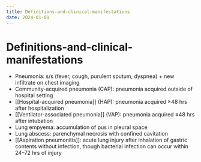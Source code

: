 ```yaml
---
title: Definitions-and-clinical-manifestations
date: 2024-01-01
---
```

# Definitions-and-clinical-manifestations

* Pneumonia: s/s (fever, cough, purulent sputum, dyspnea) + new infiltrate on chest imaging
* Community-acquired pneumonia (CAP): pneumonia acquired outside of hospital setting
* [[Hospital-acquired pneumonia]] (HAP): pneumonia acquired ≥48 hrs after hospitalization
* [[Ventilator-associated pneumonia]] (VAP): pneumonia acquired ≥48 hrs after intubation
* Lung empyema: accumulation of pus in pleural space
* Lung abscess: parenchymal necrosis with confined cavitation
* [[Aspiration pneumonitis]]: acute lung injury after inhalation of gastric contents without infection, though bacterial infection can occur within 24–72 hrs of injury
